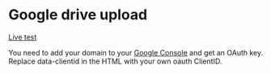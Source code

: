 # Google drive upload

[Live test](http://ns535751.ip-144-217-66.net/)

You need to add your domain to your [Google Console](https://console.developers.google.com/apis/credentials) and get an OAuth key.
Replace data-clientid in the HTML with your own oauth ClientID.
